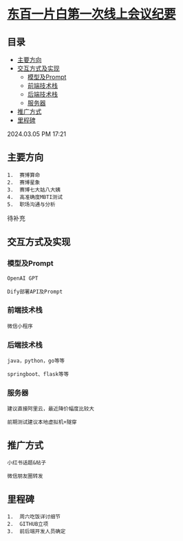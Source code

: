 # [东百一片白第一次线上会议纪要](https://www.wolai.com/5tYAHqGzDM6rZMiccZzcuj)

## 目录

-   [主要方向](#主要方向)
-   [交互方式及实现](#交互方式及实现)
    -   [模型及Prompt](#模型及Prompt)
    -   [前端技术栈](#前端技术栈)
    -   [后端技术栈](#后端技术栈)
    -   [服务器](#服务器)
-   [推广方式](#推广方式)
-   [里程碑](#里程碑)

2024.03.05 PM 17:21

## 主要方向

    1.  赛博算命
    2.  赛博星象
    3.  赛博七大姑八大姨
    4.  高准确度MBTI测试
    5.  职场沟通与分析

待补充

## 交互方式及实现

### 模型及Prompt

    OpenAI GPT

    Dify部署API及Prompt

### 前端技术栈

    微信小程序

### 后端技术栈

    java，python，go等等

    springboot、flask等等

### 服务器

    建议直接阿里云，最近降价幅度比较大

    前期测试建议本地虚拟机+隧穿

## 推广方式

    小红书话题&帖子

    微信朋友圈转发

## 里程碑

    1.  周六吃饭详讨细节
    2.  GITHUB立项
    3.  前后端开发人员确定
